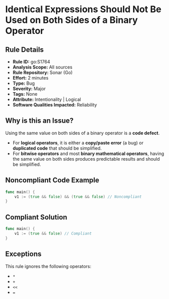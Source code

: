 # Identical Expressions Should Not Be Used on Both Sides of a Binary Operator

## Rule Details

- **Rule ID:** go:S1764  
- **Analysis Scope:** All sources  
- **Rule Repository:** Sonar (Go)  
- **Effort:** 2 minutes  
- **Type:** Bug  
- **Severity:** Major  
- **Tags:** None  
- **Attribute:** Intentionality | Logical  
- **Software Qualities Impacted:** Reliability  

## Why is this an Issue?

Using the same value on both sides of a binary operator is a **code defect**. 

- For **logical operators**, it is either a **copy/paste error** (a bug) or **duplicated code** that should be simplified.
- For **bitwise operators** and most **binary mathematical operators**, having the same value on both sides produces predictable results and should be simplified.

## Noncompliant Code Example

```go
func main() {
    v1 := (true && false) && (true && false) // Noncompliant
}
```

## Compliant Solution

```go
func main() {
    v1 := (true && false) // Compliant
}
```

## Exceptions

This rule ignores the following operators:

- `*`
- `+`
- `<<`
- `=`

